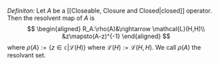 *Definiton:* Let $A$ be a [[Closeable, Closure and Closed|closed]] operator. Then the resolvent map of $A$ is 
$$
\begin{aligned}
R_A:\rho(A)&\rightarrow \mathcal{L}(H,H)\\
&z\mapsto(A-z)^{-1}
\end{aligned}
$$
where $\rho(A):=\{z\in\mathbb{c}|\mathcal{L}(H)\}$ where $\mathcal{L}(H):=\mathcal{L}(H,H)$. We call $\rho(A)$ the resolvant set.
